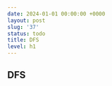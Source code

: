 ```yaml
---
date: 2024-01-01 00:00:00 +0000
layout: post
slug: '37'
status: todo
title: DFS
level: h1
---
```


## DFS